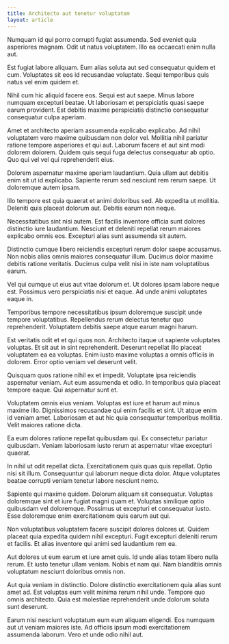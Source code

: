 ```yaml
---
title: Architecto aut tenetur voluptatem
layout: article
---
```

Numquam id qui porro corrupti fugiat assumenda. Sed eveniet quia asperiores magnam. Odit ut natus voluptatem. Illo ea occaecati enim nulla aut.

Est fugiat labore aliquam. Eum alias soluta aut sed consequatur quidem et cum. Voluptates sit eos id recusandae voluptate. Sequi temporibus quis natus vel enim quidem et.

Nihil cum hic aliquid facere eos. Sequi est aut saepe. Minus labore numquam excepturi beatae. Ut laboriosam et perspiciatis quasi saepe earum provident. Est debitis maxime perspiciatis distinctio consequatur consequatur culpa aperiam.

Amet et architecto aperiam assumenda explicabo explicabo. Ad nihil voluptatem vero maxime quibusdam non dolor vel. Mollitia nihil pariatur ratione tempore asperiores et qui aut. Laborum facere et aut sint modi dolorem dolorem. Quidem quis sequi fuga delectus consequatur ab optio. Quo qui vel vel qui reprehenderit eius.

Dolorem aspernatur maxime aperiam laudantium. Quia ullam aut debitis enim sit ut id explicabo. Sapiente rerum sed nesciunt rem rerum saepe. Ut doloremque autem ipsam.

Illo tempore est quia quaerat et animi doloribus sed. Ab expedita ut mollitia. Deleniti quis placeat dolorum aut. Debitis earum non neque.

Necessitatibus sint nisi autem. Est facilis inventore officia sunt dolores distinctio iure laudantium. Nesciunt et deleniti repellat rerum maiores explicabo omnis eos. Excepturi alias sunt assumenda sit autem.

Distinctio cumque libero reiciendis excepturi rerum dolor saepe accusamus. Non nobis alias omnis maiores consequatur illum. Ducimus dolor maxime debitis ratione veritatis. Ducimus culpa velit nisi in iste nam voluptatibus earum.

Vel qui cumque ut eius aut vitae dolorum et. Ut dolores ipsam labore neque est. Possimus vero perspiciatis nisi et eaque. Ad unde animi voluptates eaque in.

Temporibus tempore necessitatibus ipsum doloremque suscipit unde tempore voluptatibus. Repellendus rerum delectus tenetur quo reprehenderit. Voluptatem debitis saepe atque earum magni harum.

Est veritatis odit et et qui quos non. Architecto itaque ut sapiente voluptates voluptas. Et sit aut in sint reprehenderit. Deserunt repellat illo placeat voluptatem ea ea voluptas. Enim iusto maxime voluptas a omnis officiis in dolorem. Error optio veniam vel deserunt velit.

Quisquam quos ratione nihil ex et impedit. Voluptate ipsa reiciendis aspernatur veniam. Aut eum assumenda et odio. In temporibus quia placeat tempore eaque. Qui aspernatur sunt et.

Voluptatem omnis eius veniam. Voluptas est iure et harum aut minus maxime illo. Dignissimos recusandae qui enim facilis et sint. Ut atque enim id veniam amet. Laboriosam et aut hic quia consequatur temporibus mollitia. Velit maiores ratione dicta.

Ea eum dolores ratione repellat quibusdam qui. Ex consectetur pariatur quibusdam. Veniam laboriosam iusto rerum at aspernatur vitae excepturi quaerat.

In nihil ut odit repellat dicta. Exercitationem quis quas quis repellat. Optio nisi sit illum. Consequuntur qui laborum neque dicta dolor. Atque voluptates beatae corrupti veniam tenetur labore nesciunt nemo.

Sapiente qui maxime quidem. Dolorum aliquam sit consequatur. Voluptas doloremque sint et iure fugiat magni quam et. Voluptas similique optio quibusdam vel doloremque. Possimus ut excepturi et consequatur iusto. Esse doloremque enim exercitationem quis earum aut qui.

Non voluptatibus voluptatem facere suscipit dolores dolores ut. Quidem placeat quia expedita quidem nihil excepturi. Fugit excepturi deleniti rerum et facilis. Et alias inventore qui animi sed laudantium rem ea.

Aut dolores ut eum earum et iure amet quis. Id unde alias totam libero nulla rerum. Et iusto tenetur ullam veniam. Nobis et nam qui. Nam blanditiis omnis voluptatum nesciunt doloribus omnis non.

Aut quia veniam in distinctio. Dolore distinctio exercitationem quia alias sunt amet ad. Est voluptas eum velit minima rerum nihil unde. Tempore quo omnis architecto. Quia est molestiae reprehenderit unde dolorum soluta sunt deserunt.

Earum nisi nesciunt voluptatum eum eum aliquam eligendi. Eos numquam aut ut veniam maiores iste. Ad officiis ipsum modi exercitationem assumenda laborum. Vero et unde odio nihil aut.
